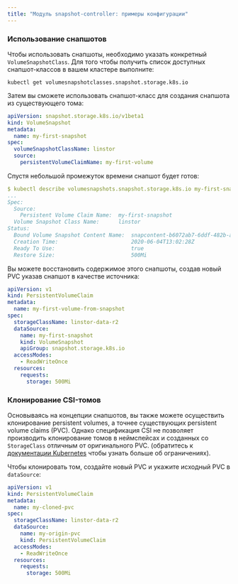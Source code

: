 ```yaml
---
title: "Модуль snapshot-controller: примеры конфигурации"
---
```


### Использование снапшотов

Чтобы использовать снапшоты, необходимо указать конкретный `VolumeSnapshotClass`.
Для того чтобы получить список доступных снапшот-классов в вашем кластере выполните:

```
kubectl get volumesnapshotclasses.snapshot.storage.k8s.io
```

Затем вы сможете использовать снапшот-класс для создания снапшота из существующего тома:

```yaml
apiVersion: snapshot.storage.k8s.io/v1beta1
kind: VolumeSnapshot
metadata:
  name: my-first-snapshot
spec:
  volumeSnapshotClassName: linstor
  source:
    persistentVolumeClaimName: my-first-volume
```

Спустя небольшой промежуток времени снапшот будет готов: 

```yaml
$ kubectl describe volumesnapshots.snapshot.storage.k8s.io my-first-snapshot
...
Spec:
  Source:
    Persistent Volume Claim Name:  my-first-snapshot
  Volume Snapshot Class Name:      linstor
Status:
  Bound Volume Snapshot Content Name:  snapcontent-b6072ab7-6ddf-482b-a4e3-693088136d2c
  Creation Time:                       2020-06-04T13:02:28Z
  Ready To Use:                        true
  Restore Size:                        500Mi
```

Вы можете восстановить содержимое этого снапшоты, создав новый PVC указав снапшот в качестве источника: 

```yaml
apiVersion: v1
kind: PersistentVolumeClaim
metadata:
  name: my-first-volume-from-snapshot
spec:
  storageClassName: linstor-data-r2
  dataSource:
    name: my-first-snapshot
    kind: VolumeSnapshot
    apiGroup: snapshot.storage.k8s.io
  accessModes:
    - ReadWriteOnce
  resources:
    requests:
      storage: 500Mi
```

### Клонирование CSI-томов

Основываясь на концепции снапшотов, вы также можете осуществить клонирование persistent volumes, а точнее существующих persistent volume claims (PVC).
Однако спецификация CSI не позволяет производить клонирование томов в неймспейсах и созданных со `StorageClass` отличным от оригинального PVC.
(обратитесь к [документации Kubernetes](https://kubernetes.io/docs/concepts/storage/volume-pvc-datasource/) чтобы узнать больше об ограничениях).

Чтобы клонировать том, создайте новый PVC и укажите исходный PVC в `dataSource`:

```yaml
apiVersion: v1
kind: PersistentVolumeClaim
metadata:
  name: my-cloned-pvc
spec:
  storageClassName: linstor-data-r2
  dataSource:
    name: my-origin-pvc
    kind: PersistentVolumeClaim
  accessModes:
    - ReadWriteOnce
  resources:
    requests:
      storage: 500Mi
```
